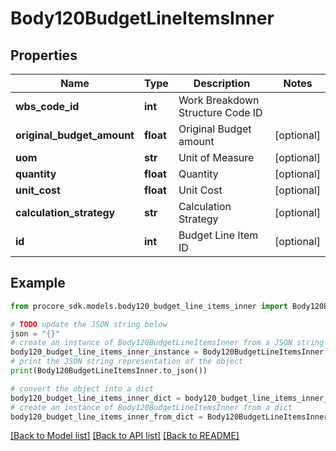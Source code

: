 # Body120BudgetLineItemsInner


## Properties

Name | Type | Description | Notes
------------ | ------------- | ------------- | -------------
**wbs_code_id** | **int** | Work Breakdown Structure Code ID | 
**original_budget_amount** | **float** | Original Budget amount | [optional] 
**uom** | **str** | Unit of Measure | [optional] 
**quantity** | **float** | Quantity | [optional] 
**unit_cost** | **float** | Unit Cost | [optional] 
**calculation_strategy** | **str** | Calculation Strategy | [optional] 
**id** | **int** | Budget Line Item ID | [optional] 

## Example

```python
from procore_sdk.models.body120_budget_line_items_inner import Body120BudgetLineItemsInner

# TODO update the JSON string below
json = "{}"
# create an instance of Body120BudgetLineItemsInner from a JSON string
body120_budget_line_items_inner_instance = Body120BudgetLineItemsInner.from_json(json)
# print the JSON string representation of the object
print(Body120BudgetLineItemsInner.to_json())

# convert the object into a dict
body120_budget_line_items_inner_dict = body120_budget_line_items_inner_instance.to_dict()
# create an instance of Body120BudgetLineItemsInner from a dict
body120_budget_line_items_inner_from_dict = Body120BudgetLineItemsInner.from_dict(body120_budget_line_items_inner_dict)
```
[[Back to Model list]](../README.md#documentation-for-models) [[Back to API list]](../README.md#documentation-for-api-endpoints) [[Back to README]](../README.md)



